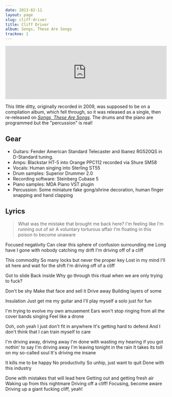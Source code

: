 ```yaml
---
date: 2013-02-11
layout: page
slug: cliff-driver
title: Cliff Driver
album: Songs, These Are Songs
trackno: 1
---
```


<iframe width="100%" height="166" scrolling="no" frameborder="no" src="https://w.soundcloud.com/player/?url=https%3A//api.soundcloud.com/tracks/9996709&amp;color=ff5500&amp;auto_play=false&amp;hide_related=false&amp;show_comments=true&amp;show_user=true&amp;show_reposts=false"></iframe>


This little ditty, originally recorded in 2009, was supposed to be on a compilation album, which fell through, so it was released as a single, then re-released on [_Songs, These Are Songs_](http://petepetersonmusic.com/music/songs-these-are-songs/). The drums and the piano are programmed but the "percussion" is real!


## Gear

* Guitars: Fender American Standard Telecaster and Ibanez RG520QS in D-Standard tuning.
* Amps: Blackstar HT-5 into Orange PPC112 recorded via Shure SM58
* Vocals: Human singing into Sterling ST55
* Drum samples: Superior Drummer 2.0
* Recording software: Steinberg Cubase 5
* Piano samples: MDA Piano VST plugin
* Percussion: Some miniature fake gong/shrine decoration, human finger snapping and hand clapping


## Lyrics

>What was the mistake that brought me back here?
I'm feeling like I'm running out of air
A voluntary torturous affair
I'm floating in this poison to become unaware
>
Focused negativity
Can clear this sphere of confusion surrounding me
Long have I gone with nobody catching my drift
I'm driving off of a cliff
>
This commodity
So many locks but never the proper key
Lost in my mind I'll sit here and wait for the shift
I'm driving off of a cliff
>
Got to slide
Back inside
Why go through this ritual when we are only trying to fuck?
>
Don't be shy
Make that face and sell it
Drive away
Building layers of some
>
Insulation
Just get me my guitar and I'll play myself a solo just for fun
>
I'm trying to evolve my own amusement
Ears won't stop ringing from all the cover bands singing
Feel like a drone
>
Ooh, ooh yeah I just don't fit in anywhere
It's getting hard to defend
And I don't think that I can train myself to care
>
I'm driving away, driving away
I'm done with wasting my hearing if you got nothin' to say
I'm driving away
I'm leaving tonight in the rain
It takes its toll on my so-called soul
It's driving me insane
>
It kills me to be happy
No productivity
So unhip, just want to quit
Done with this industry
>
Done with mistakes that will lead here
Getting out and getting fresh air
Waking up from this nightmare
Driving off a cliff!
Focusing, become aware
Driving up a giant fucking cliff, yeah!
